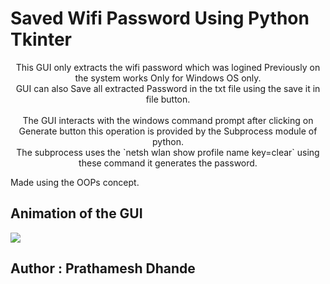 # Saved Wifi Password Using Python Tkinter
<p align="center">
This GUI only extracts the wifi password which was logined Previously on the system works Only for Windows OS only. <br />
GUI can also Save all extracted Password in the txt file using the save it in file button.<br />

<br />
The GUI interacts with the windows command prompt after clicking on Generate button this operation is provided by the Subprocess module of python.<br />
The subprocess uses the `netsh wlan show profile name key=clear` using these command it generates the password.<br />

Made using the OOPs concept.<br />

## Animation of the GUI
<img src="https://user-images.githubusercontent.com/87264935/173573697-21ad5bcd-aff8-4083-b59e-66765c917aca.gif" >

## Author : Prathamesh Dhande


